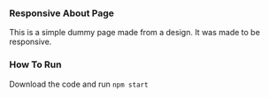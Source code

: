 ### Responsive About Page

This is a simple dummy page made from a design. It was made to be responsive.

### How To Run

Download the code and run `npm start`
